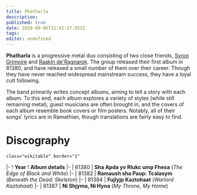 ```yaml
---
title: Phatharla
description: 
published: true
date: 2020-09-06T22:42:17.052Z
tags: 
editor: undefined
---
```


**Phatharla** is a progressive metal duo consisting of two close friends, [Syron Grimoire](/pop-culture-figures/syron-grimoire "wikilink") and [Raakin de'Ragnarok](/pop-culture-figures/raakin-deragnarok "wikilink"). The group released their first album in 81380, and have released a small number of them over their career. Though they have never reached widespread mainstream success, they have a loyal cult following.

The band primarily writes concept albums, aiming to tell a story with each album. To this end, each album explores a variety of styles (while still remaining metal), guest musicians are often brought in, and the covers of each album resemble book covers or film posters. Notably, all of their songs' lyrics are in Ramathian, though translations are fairly easy to find.

Discography
===========

`class="wikitable" border="1"`

|- ! **Year** ! **Album details** |- | 81380 | **Sha Apda yv Rlukc ump Fhesa** (*The Edge of Black and White*) |- | 81382 | **Ramaush sha Paup: Tcalasym** (*Beneath the Dead: Skeleton*) |- | 81384 | **Fujlyjp Kaztohaat** (*Warlord Kaztohaat*) |- | 81387 | **Ni Shjyma, Ni Hyna** (*My Throne, My Home*)